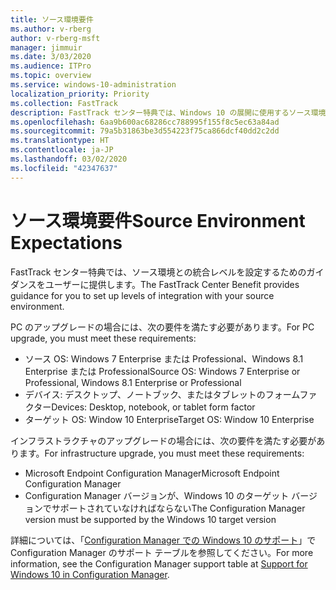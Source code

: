 ```yaml
---
title: ソース環境要件
ms.author: v-rberg
author: v-rberg-msft
manager: jimmuir
ms.date: 3/03/2020
ms.audience: ITPro
ms.topic: overview
ms.service: windows-10-administration
localization_priority: Priority
ms.collection: FastTrack
description: FastTrack センター特典では、Windows 10 の展開に使用するソース環境との統合レベルを設定するためのガイダンスをユーザーに提供します。
ms.openlocfilehash: 6aa9b600ac68286cc788995f155f8c5ec63a84ad
ms.sourcegitcommit: 79a5b31863be3d554223f75ca866dcf40dd2c2dd
ms.translationtype: HT
ms.contentlocale: ja-JP
ms.lasthandoff: 03/02/2020
ms.locfileid: "42347637"
---
```

# <a name="source-environment-expectations"></a><span data-ttu-id="3eb62-103">ソース環境要件</span><span class="sxs-lookup"><span data-stu-id="3eb62-103">Source Environment Expectations</span></span>

<span data-ttu-id="3eb62-104">FastTrack センター特典では、ソース環境との統合レベルを設定するためのガイダンスをユーザーに提供します。</span><span class="sxs-lookup"><span data-stu-id="3eb62-104">The FastTrack Center Benefit provides guidance for you to set up levels of integration with your source environment.</span></span>
  
<span data-ttu-id="3eb62-105">PC のアップグレードの場合には、次の要件を満たす必要があります。</span><span class="sxs-lookup"><span data-stu-id="3eb62-105">For PC upgrade, you must meet these requirements:</span></span>

- <span data-ttu-id="3eb62-106">ソース OS: Windows 7 Enterprise または Professional、Windows 8.1 Enterprise または Professional</span><span class="sxs-lookup"><span data-stu-id="3eb62-106">Source OS: Windows 7 Enterprise or Professional, Windows 8.1 Enterprise or Professional</span></span>
- <span data-ttu-id="3eb62-107">デバイス: デスクトップ、ノートブック、またはタブレットのフォームファクター</span><span class="sxs-lookup"><span data-stu-id="3eb62-107">Devices: Desktop, notebook, or tablet form factor</span></span>
- <span data-ttu-id="3eb62-108">ターゲット OS: Window 10 Enterprise</span><span class="sxs-lookup"><span data-stu-id="3eb62-108">Target OS: Window 10 Enterprise</span></span>

<span data-ttu-id="3eb62-109">インフラストラクチャのアップグレードの場合には、次の要件を満たす必要があります。</span><span class="sxs-lookup"><span data-stu-id="3eb62-109">For infrastructure upgrade, you must meet these requirements:</span></span>   

- <span data-ttu-id="3eb62-110">Microsoft Endpoint Configuration Manager</span><span class="sxs-lookup"><span data-stu-id="3eb62-110">Microsoft Endpoint Configuration Manager</span></span>  
- <span data-ttu-id="3eb62-111">Configuration Manager バージョンが、Windows 10 のターゲット バージョンでサポートされていなければならない</span><span class="sxs-lookup"><span data-stu-id="3eb62-111">The Configuration Manager version must be supported by the Windows 10 target version</span></span>

<span data-ttu-id="3eb62-112">詳細については、「[Configuration Manager での Windows 10 のサポート](https://docs.microsoft.com/sccm/core/plan-design/configs/support-for-windows-10)」で Configuration Manager のサポート テーブルを参照してください。</span><span class="sxs-lookup"><span data-stu-id="3eb62-112">For more information, see the Configuration Manager support table at [Support for Windows 10 in Configuration Manager](https://docs.microsoft.com/sccm/core/plan-design/configs/support-for-windows-10).</span></span>
  

 